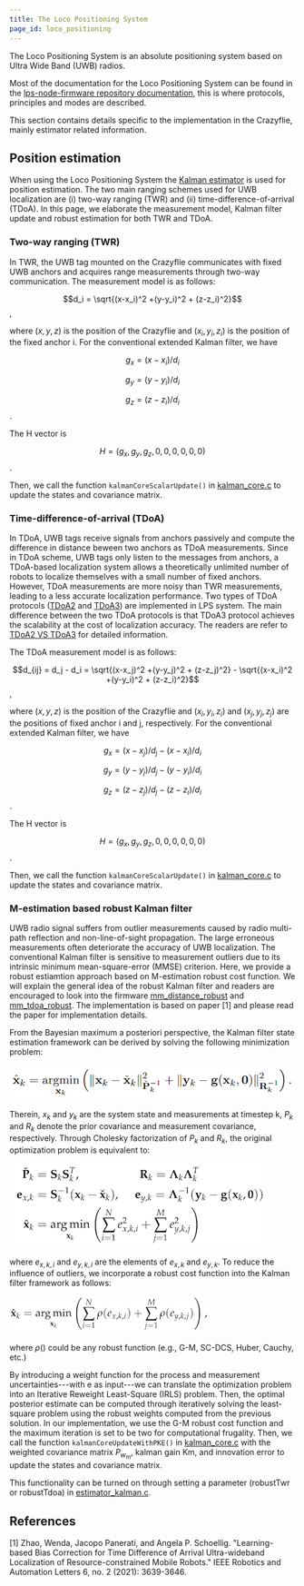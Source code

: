 ```yaml
---
title: The Loco Positioning System
page_id: loco_positioning
---
```


The Loco Positioning System is an absolute positioning system based on Ultra Wide Band (UWB) radios.

Most of the documentation for the Loco Positioning System can be found in the [lps-node-firmware repository documentation](https://www.bitcraze.io/documentation/repository/lps-node-firmware/master/), this is where protocols, principles and modes are described.

This section contains details specific to the implementation in the Crazyflie, mainly estimator related information.

## Position estimation

When using the Loco Positioning System the [Kalman estimator](/docs/functional-areas/sensor-to-control/state_estimators.md#extended-kalman-filter) is used for position estimation. The two main ranging schemes used for UWB localization are (i) two-way ranging (TWR) and (ii) time-difference-of-arrival (TDoA). In this page, we elaborate the measurement model, Kalman filter update and robust estimation for both TWR and TDoA.

### Two-way ranging (TWR)

In TWR, the UWB tag mounted on the Crazyflie communicates with fixed UWB anchors and acquires range measurements through two-way communication. The measurement model is as follows:

$$d_i = \sqrt{(x-x_i)^2 +(y-y_i)^2 + (z-z_i)^2}$$,

where $(x, y, z)$ is the position of the Crazyflie and $(x_i, y_i, z_i)$ is the position of the fixed anchor i. For the conventional extended Kalman filter, we have

$$g_x = (x-x_i) / d_i$$

$$g_y = (y-y_i) / d_i$$

$$g_z = (z-z_i) / d_i$$.

The H vector is

$$H = (g_x, g_y, g_z, 0, 0, 0, 0, 0, 0)$$.

Then, we call the function `kalmanCoreScalarUpdate()` in [kalman_core.c](https://github.com/bitcraze/crazyflie-firmware/blob/master/src/modules/src/kalman_core/kalman_core.c) to update the states and covariance matrix.

### Time-difference-of-arrival (TDoA)
In TDoA, UWB tags receive signals from anchors passively and compute the difference in distance beween two anchors as TDoA measurements. Since in TDoA scheme, UWB tags only listen to the messages from anchors, a TDoA-based localization system allows a theoretically unlimited number of robots to localize themselves with a small number of fixed anchors. However, TDoA measurements are more noisy than TWR measurements, leading to a less accurate localization performance. Two types of TDoA protocols ([TDoA2](https://www.bitcraze.io/documentation/repository/lps-node-firmware/master/protocols/tdoa2_protocol/) and [TDoA3](https://www.bitcraze.io/documentation/repository/lps-node-firmware/master/protocols/tdoa3_protocol/)) are implemented in LPS system. The main difference between the two TDoA protocols is that TDoA3 protocol achieves the scalability at the cost of localization accuracy. The readers are refer to [TDoA2 VS TDoA3](https://www.bitcraze.io/documentation/repository/lps-node-firmware/master/functional-areas/tdoa2-vs-tdoa3/) for detailed information.

The TDoA measurement model is as follows:

$$d_{ij} = d_j - d_i = \sqrt{(x-x_j)^2 +(y-y_j)^2 + (z-z_j)^2} - \sqrt{(x-x_i)^2 +(y-y_i)^2 + (z-z_i)^2}$$,

where $(x, y, z)$ is the position of the Crazyflie and $(x_i, y_i, z_i)$ and $(x_j, y_j, z_j)$ are the positions of fixed anchor i and j, respectively. For the conventional extended Kalman filter, we have

$$g_x = (x-x_j) / d_j - (x-x_i) / d_i$$

$$g_y = (y-y_j) / d_j - (y-y_i) / d_i$$

$$g_z = (z-z_j) / d_j - (z-z_i) / d_i$$.

The H vector is

$$H = (g_x, g_y, g_z, 0, 0, 0, 0, 0, 0)$$.

Then, we call the function `kalmanCoreScalarUpdate()` in [kalman_core.c](https://github.com/bitcraze/crazyflie-firmware/blob/master/src/modules/src/kalman_core/kalman_core.c) to update the states and covariance matrix.

### M-estimation based robust Kalman filter
UWB radio signal suffers from outlier measurements caused by radio multi-path reflection and non-line-of-sight propagation. The large erroneous measurements often deteriorate the accuracy of UWB localization. The conventional Kalman filter is sensitive to measurement outliers due to its intrinsic minimum mean-square-error (MMSE) criterion. Here, we provide a robust estiamtion approach based on M-estimation robust cost function. We will explain the general idea of the robust Kalman filter and readers are encouraged to look into the firmware [mm_distance_robust](https://github.com/bitcraze/crazyflie-firmware/blob/master/src/modules/src/kalman_core/mm_distance_robust.c) and [mm_tdoa_robust](https://github.com/bitcraze/crazyflie-firmware/blob/master/src/modules/src/kalman_core/mm_tdoa_robust.c). The implementation is based on paper [1] and please read the paper for implementation details.

From the Bayesian maximum a posteriori perspective, the Kalman filter state estimation framework can be derived by solving the following minimization problem:

![equation](/docs/images/rkf-eq1.png)

Therein, $x_k$ and $y_k$ are the system state and measurements at timestep k, $P_k$ and $R_k$ denote the prior covariance and measurement covariance, respectively. Through Cholesky factorization of $P_k$ and $R_k$, the original optimization problem is equivalent to:

![equation](/docs/images/rkf-eq2.png)

where $e_{x,k,i}$ and $e_{y,k,i}$ are the elements of $e_{x,k}$ and $e_{y,k}$. To reduce the influence of outliers, we incorporate a robust cost function into the Kalman filter framework as follows:

![equation](/docs/images/rkf-eq3.png)

where $\rho()$ could be any robust function (e.g., G-M, SC-DCS, Huber, Cauchy, etc.)

By introducing a weight function for the process and measurement uncertainties---with e as input---we can translate the optimization problem into an Iterative Reweight Least-Square (IRLS) problem. Then, the optimal posterior estimate can be computed through iteratively solving the least-square problem using the robust weights computed from the previous solution. In our implementation, we use the G-M robust cost function and the maximum iteration is set to be two for computational frugality. Then, we call the function `kalmanCoreUpdateWithPKE()` in [kalman_core.c](https://github.com/bitcraze/crazyflie-firmware/blob/master/src/modules/src/kalman_core/kalman_core.c) with the weighted covariance matrix $P_w_m$, kalman gain Km, and innovation error to update the states and covariance matrix.

This functionality can be turned on through setting a parameter (robustTwr or robustTdoa) in [estimator_kalman.c](https://github.com/bitcraze/crazyflie-firmware/blob/master/src/modules/src/estimator_kalman.c).

## References
[1] Zhao, Wenda, Jacopo Panerati, and Angela P. Schoellig. "Learning-based Bias Correction for Time Difference of Arrival Ultra-wideband Localization of Resource-constrained Mobile Robots." IEEE Robotics and Automation Letters 6, no. 2 (2021): 3639-3646.
